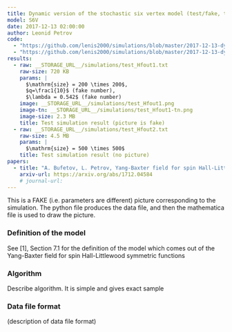 ```yaml
---
title: Dynamic version of the stochastic six vertex model (test/fake, to be updated to real at some point)
model: S6V
date: 2017-12-13 02:00:00
author: Leonid Petrov
code:
  - "https://github.com/lenis2000/simulations/blob/master/2017-12-13-dynS6V/2017-12-13-dynS6V.py"
  - "https://github.com/lenis2000/simulations/blob/master/2017-12-13-dynS6V/test_2017-12-13-dynS6V.nb"
results:
  - raw: __STORAGE_URL__/simulations/test_Hfout1.txt
    raw-size: 720 KB
    params: |
      $\mathrm{size} = 200 \times 200$,
      $q=\frac1{10}$ (fake number),
      $\lambda = 0.542$ (fake number)
    image: __STORAGE_URL__/simulations/test_Hfout1.png
    image-tn: __STORAGE_URL__/simulations/test_Hfout1-tn.png
    image-size: 2.3 MB
    title: Test simulation result (picture is fake)
  - raw: __STORAGE_URL__/simulations/test_Hfout2.txt
    raw-size: 4.5 MB
    params: |
      $\mathrm{size} = 500 \times 500$
    title: Test simulation result (no picture)
papers:
  - title: "A. Bufetov, L. Petrov, Yang-Baxter field for spin Hall-Littlewood symmetric functions (2017)"
    arxiv-url: https://arxiv.org/abs/1712.04584
    # journal-url:
---
```


This is a FAKE (i.e. parameters are different) picture
corresponding to the simulation. The python file produces the data file, and
then the mathematica file is used to draw the picture.

### Definition of the model

See [1], Section 7.1 for the definition of the model which comes out of the Yang-Baxter field for spin Hall-Littlewood symmetric functions

### Algorithm

Describe algorithm. It is simple and gives exact sample

### Data file format

(description of data file format)
